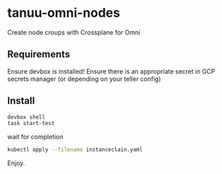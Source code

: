 # tanuu-omni-nodes
Create node croups with Crossplane for Omni

## Requirements
Ensure devbox is installed!
Ensure there is an appropriate secret in GCP secrets manager (or depending on your teller config)

## Install

```bash
devbox shell
task start-test
```

wait for completion

```bash
kubectl apply --filename instanceclain.yaml
```

Enjoy.
